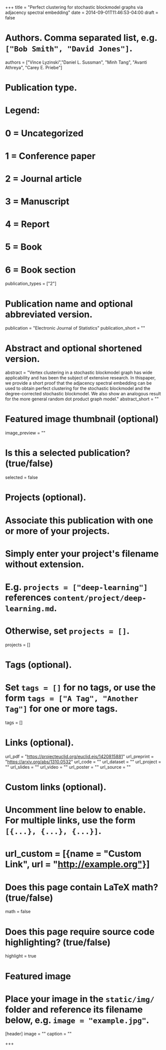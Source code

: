 +++
title = "Perfect clustering for stochastic blockmodel graphs via adjacency spectral embedding"
date = 2014-09-01T11:46:53-04:00
draft = false

# Authors. Comma separated list, e.g. `["Bob Smith", "David Jones"]`.
authors = ["Vince Lyzinski","Daniel L. Sussman", "Minh Tang", "Avanti Athreya", "Carey E. Priebe"]

# Publication type.
# Legend:
# 0 = Uncategorized
# 1 = Conference paper
# 2 = Journal article
# 3 = Manuscript
# 4 = Report
# 5 = Book
# 6 = Book section
publication_types = ["2"]

# Publication name and optional abbreviated version.
publication = "Electronic Journal of Statistics"
publication_short = ""

# Abstract and optional shortened version.
abstract = "Vertex clustering in a stochastic blockmodel graph has wide applicability and has been the subject of extensive research. In thispaper, we provide a short proof that the adjacency spectral embedding can be used to obtain perfect clustering for the stochastic blockmodel and the degree-corrected stochastic blockmodel. We also show an analogous result for the more general random dot product graph model."
abstract_short = ""

# Featured image thumbnail (optional)
image_preview = ""

# Is this a selected publication? (true/false)
selected = false

# Projects (optional).
#   Associate this publication with one or more of your projects.
#   Simply enter your project's filename without extension.
#   E.g. `projects = ["deep-learning"]` references `content/project/deep-learning.md`.
#   Otherwise, set `projects = []`.
projects = []

# Tags (optional).
#   Set `tags = []` for no tags, or use the form `tags = ["A Tag", "Another Tag"]` for one or more tags.
tags = []

# Links (optional).
url_pdf = "https://projecteuclid.org/euclid.ejs/1420815881"
url_preprint = "https://arxiv.org/abs/1310.0532"
url_code = ""
url_dataset = ""
url_project = ""
url_slides = ""
url_video = ""
url_poster = ""
url_source = ""

# Custom links (optional).
#   Uncomment line below to enable. For multiple links, use the form `[{...}, {...}, {...}]`.
# url_custom = [{name = "Custom Link", url = "http://example.org"}]

# Does this page contain LaTeX math? (true/false)
math = false

# Does this page require source code highlighting? (true/false)
highlight = true

# Featured image
# Place your image in the `static/img/` folder and reference its filename below, e.g. `image = "example.jpg"`.
[header]
image = ""
caption = ""

+++
